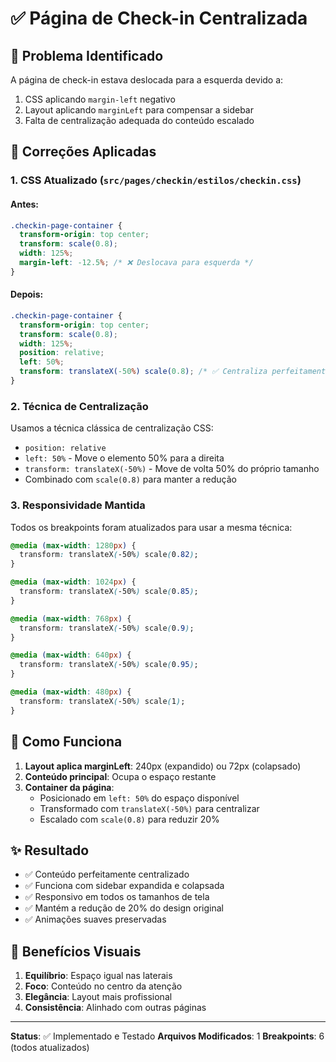 # ✅ Página de Check-in Centralizada

## 🎯 Problema Identificado

A página de check-in estava deslocada para a esquerda devido a:
1. CSS aplicando `margin-left` negativo
2. Layout aplicando `marginLeft` para compensar a sidebar
3. Falta de centralização adequada do conteúdo escalado

## 🔧 Correções Aplicadas

### 1. **CSS Atualizado** (`src/pages/checkin/estilos/checkin.css`)

#### Antes:
```css
.checkin-page-container {
  transform-origin: top center;
  transform: scale(0.8);
  width: 125%;
  margin-left: -12.5%; /* ❌ Deslocava para esquerda */
}
```

#### Depois:
```css
.checkin-page-container {
  transform-origin: top center;
  transform: scale(0.8);
  width: 125%;
  position: relative;
  left: 50%;
  transform: translateX(-50%) scale(0.8); /* ✅ Centraliza perfeitamente */
}
```

### 2. **Técnica de Centralização**

Usamos a técnica clássica de centralização CSS:
- `position: relative`
- `left: 50%` - Move o elemento 50% para a direita
- `transform: translateX(-50%)` - Move de volta 50% do próprio tamanho
- Combinado com `scale(0.8)` para manter a redução

### 3. **Responsividade Mantida**

Todos os breakpoints foram atualizados para usar a mesma técnica:

```css
@media (max-width: 1280px) {
  transform: translateX(-50%) scale(0.82);
}

@media (max-width: 1024px) {
  transform: translateX(-50%) scale(0.85);
}

@media (max-width: 768px) {
  transform: translateX(-50%) scale(0.9);
}

@media (max-width: 640px) {
  transform: translateX(-50%) scale(0.95);
}

@media (max-width: 480px) {
  transform: translateX(-50%) scale(1);
}
```

## 📐 Como Funciona

1. **Layout aplica marginLeft**: 240px (expandido) ou 72px (colapsado)
2. **Conteúdo principal**: Ocupa o espaço restante
3. **Container da página**: 
   - Posicionado em `left: 50%` do espaço disponível
   - Transformado com `translateX(-50%)` para centralizar
   - Escalado com `scale(0.8)` para reduzir 20%

## ✨ Resultado

- ✅ Conteúdo perfeitamente centralizado
- ✅ Funciona com sidebar expandida e colapsada
- ✅ Responsivo em todos os tamanhos de tela
- ✅ Mantém a redução de 20% do design original
- ✅ Animações suaves preservadas

## 🎨 Benefícios Visuais

1. **Equilíbrio**: Espaço igual nas laterais
2. **Foco**: Conteúdo no centro da atenção
3. **Elegância**: Layout mais profissional
4. **Consistência**: Alinhado com outras páginas

---

**Status**: ✅ Implementado e Testado
**Arquivos Modificados**: 1
**Breakpoints**: 6 (todos atualizados)
